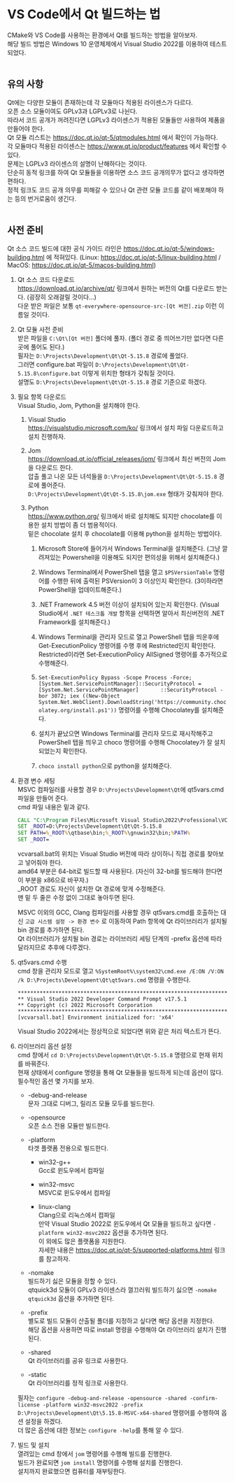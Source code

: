 # VS Code에서 Qt 빌드하는 법  

CMake와 VS Code를 사용하는 환경에서 Qt를 빌드하는 방법을 알아보자.  
해당 빌드 방법은 Windows 10 운영체제에서 Visual Studio 2022를 이용하여 테스트되었다.  
&nbsp;  

## 유의 사항  

Qt에는 다양한 모듈이 존재하는데 각 모듈마다 적용된 라이센스가 다르다.  
오픈 소스 모듈이여도 GPLv3과 LGPLv3로 나뉜다.  
따라서 코드 공개가 꺼려진다면 LGPLv3 라이센스가 적용된 모듈들만 사용하여 제품을 만들어야 한다.  
Qt 모듈 리스트는 https://doc.qt.io/qt-5/qtmodules.html 에서 확인이 가능하다.  
각 모듈마다 적용된 라이센스는 https://www.qt.io/product/features 에서 확인할 수 있다.  
문제는 LGPLv3 라이센스의 설명이 난해하다는 것이다.   
단순히 동적 링크를 하여 Qt 모듈들을 이용하면 소스 코드 공개의무가 없다고 생각하면 편하다.  
정적 링크도 코드 공개 의무를 피해갈 수 있으나 Qt 관련 모듈 코드를 같이 배포해야 하는 등의 번거로움이 생긴다.  
&nbsp;  

## 사전 준비  

Qt 소스 코드 빌드에 대한 공식 가이드 라인은 https://doc.qt.io/qt-5/windows-building.html 에 적혀있다. (Linux: https://doc.qt.io/qt-5/linux-building.html / MacOS: https://doc.qt.io/qt-5/macos-building.html)  

1. Qt 소스 코드 다운로드  
    https://download.qt.io/archive/qt/ 링크에서 원하는 버전의 Qt를 다운로드 받는다. (굉장히 오래걸릴 것이다...)   
    다운 받은 파일은 보통 ```qt-everywhere-opensource-src-[Qt 버전].zip``` 이런 이름일 것이다.  

2. Qt 모듈 사전 준비  
    받은 파일을 ```C:\Qt\[Qt 버전]``` 폴더에 풀자. (폴더 경로 중 띄어쓰기만 없다면 다른 곳에 풀어도 된다.)  
    필자는 ```D:\Projects\Development\Qt\Qt-5.15.8``` 경로에 풀었다.  
    그러면 configure.bat 파일이 ```D:\Projects\Development\Qt\Qt-5.15.8\configure.bat``` 이렇게 위치한 형태가 갖춰질 것이다.  
    설명도 ```D:\Projects\Development\Qt\Qt-5.15.8``` 경로 기준으로 하겠다.  

3. 필요 항목 다운로드  
    Visual Studio, Jom, Python을 설치해야 한다.  

    1. Visual Studio  
        https://visualstudio.microsoft.com/ko/ 링크에서 설치 파일 다운로드하고 설치 진행하자.  

    2. Jom  
        https://download.qt.io/official_releases/jom/ 링크에서 최신 버전의 Jom을 다운로드 한다.  
        압출 풀고 나온 모든 녀석들을 ```D:\Projects\Development\Qt\Qt-5.15.8``` 경로에 풀어준다.  
        ```D:\Projects\Development\Qt\Qt-5.15.8\jom.exe``` 형태가 갖춰져야 한다.  

    3. Python  
        https://www.python.org/ 링크에서 바로 설치해도 되지만 chocolate를 이용한 설치 방법이 좀 더 범용적이다.  
        밑은 chocolate 설치 후 chocolate를 이용해 python을 설치하는 방법이다.  

        1. Microsoft Store에 들어가서 Windows Terminal을 설치해준다. (그냥 깔려져있는 Powershell을 이용해도 되지만 편의성을 위해서 설치해준다.)  

        2. Windows Terminal에서 PowerShell 탭을 열고 ```$PSVersionTable``` 명령어를 수행한 뒤에 출력된 PSVersion이 3 이상인지 확인한다. (3이하라면 PowerShell을 업데이트해준다.)  

        3. .NET Framework 4.5 버전 이상이 설치되어 있는지 확인한다. (Visual Studio에서 ```.NET 테스크톱 개발``` 항목을 선택하면 알아서 최신버전의 .NET Framework를 설치해준다.)  

        4. Windows Terminal을 관리자 모드로 열고 PowerShell 탭을 띄운후에 Get-ExecutionPolicy 명령어를 수행 후에 Restricted인지 확인한다.  
        Restricted이라면 Set-ExecutionPolicy AllSigned 명령어를 추가적으로 수행해준다.  

        5. ```Set-ExecutionPolicy Bypass -Scope Process -Force; [System.Net.ServicePointManager]::SecurityProtocol = [System.Net.ServicePointManager]       ::SecurityProtocol -bor 3072; iex ((New-Object System.Net.WebClient).DownloadString('https://community.chocolatey.org/install.ps1'))``` 명령어를 수행해 Chocolatey를 설치해준다.  

        6. 설치가 끝났으면 Windows Terminal를 관리자 모드로 재시작해주고 PowerShell 탭을 띄우고 choco 명령어를 수행해 Chocolatey가 잘 설치되었는지 확인한다.  

        7. ```choco install python```으로 python을 설치해준다.  

4. 환경 변수 세팅  
    MSVC 컴파일러를 사용할 경우 ```D:\Projects\Development\Qt```에 qt5vars.cmd 파일을 만들어 준다.  
    cmd 파일 내용은 밑과 같다.  
    ```cmd
    CALL "C:\Program Files\Microsoft Visual Studio\2022\Professional\VC\Auxiliary\Build\vcvarsall.bat" amd64
    SET _ROOT=D:\Projects\Development\Qt\Qt-5.15.8
    SET PATH=%_ROOT%\qtbase\bin;%_ROOT%\gnuwin32\bin;%PATH%
    SET _ROOT=
    ```
    vcvarsall.bat의 위치는 Visual Studio 버전에 따라 상이하니 직접 경로를 찾아보고 넣어줘야 한다.  
    amd64 부분은 64-bit로 빌드할 때 사용된다. (자신이 32-bit를 빌드해야 한다면 이 부분을 x86으로 바꾸자.)  
    _ROOT 경로도 자신이 설치한 Qt 경로에 맞게 수정해준다.  
    맨 밑 두 줄은 수정 없이 그대로 놓아두면 된다.  

    MSVC 이외의 GCC, Clang 컴파일러를 사용할 경우 qt5vars.cmd를 호출하는 대신 ```고급 시스템 설정 -> 환경 변수``` 로 이동하여 Path 항목에 Qt 라이브러리가 설치될 bin 경로를 추가하면 된다.  
    Qt 라이브러리가 설치될 bin 경로는 라이브러리 세팅 단계의 -prefix 옵션에 따라 달라지므로 추후에 다루겠다.  

5. qt5vars.cmd 수행  
    cmd 창을 관리자 모드로 열고 ```%SystemRoot%\system32\cmd.exe /E:ON /V:ON /k D:\Projects\Development\Qt\qt5vars.cmd``` 명령을 수행한다.  
    ```
    **********************************************************************
    ** Visual Studio 2022 Developer Command Prompt v17.5.1
    ** Copyright (c) 2022 Microsoft Corporation
    **********************************************************************
    [vcvarsall.bat] Environment initialized for: 'x64'
    ```
    Visual Studio 2022에서는 정상적으로 되었다면 위와 같은 처리 텍스트가 뜬다.  

6. 라이브러리 옵션 설정  
    cmd 창에서 ```cd D:\Projects\Development\Qt\Qt-5.15.8``` 명령으로 현재 위치를 바꿔준다.  
    현재 상태에서 configure 명령을 통해 Qt 모듈들을 빌드하게 되는데 옵션이 많다.  
    필수적인 옵션 몇 가지를 보자.  

    * -debug-and-release  
    문자 그대로 디버그, 릴리즈 모듈 모두를 빌드한다.  

    * -opensource    
    오픈 소스 전용 모듈만 빌드한다.  

    * -platform   
    타겟 플랫폼 전용으로 빌드한다.  
        * win32-g++  
            Gcc로 윈도우에서 컴파일

        * win32-msvc  
            MSVC로 윈도우에서 컴파일   

        * linux-clang  
            Clang으로 리눅스에서 컴파일       
    만약 Visual Studio 2022로 윈도우에서 Qt 모듈을 빌드하고 싶다면 ```-platform win32-msvc2022``` 옵션을 추가하면 된다.  
    이 외에도 많은 플랫폼을 지원한다.  
    자세한 내용은 https://doc.qt.io/qt-5/supported-platforms.html 링크를 참고하자.  

    * -nomake  
    빌드하기 싫은 모듈을 정할 수 있다.  
    qtquick3d 모듈이 GPLv3 라이센스라 껄끄러워 빌드하기 싫으면 ```-nomake qtquick3d``` 옵션을 추가하면 된다.  

    * -prefix  
    별도로 빌드 모듈이 산출될 폴더를 지정하고 싶다면 해당 옵션을 지정한다.  
    해당 옵션을 사용하면 따로 install 명령을 수행해야 Qt 라이브러리 설치가 진행된다.  

    * -shared  
    Qt 라이브러리를 공유 링크로 사용한다.  

    * -static  
    Qt 라이브러리를 정적 링크로 사용한다.  

    필자는 ```configure -debug-and-release -opensource -shared -confirm-license -platform win32-msvc2022 -prefix D:\Projects\Development\Qt\5.15.8-MSVC-x64-shared``` 명령어를 수행하여 옵션 설정을 하겠다.  
    더 많은 옵션에 대한 정보는 ```configure -help```를 통해 알 수 있다.  

7. 빌드 및 설치  
    열려있는 cmd 창에서 ```jom``` 명령어를 수행해 빌드를 진행한다.  
    빌드가 완료되면 ```jom install``` 명령어를 수행해 설치를 진행한다.  
    설치까지 완료했으면 컴퓨터를 재부팅한다.  